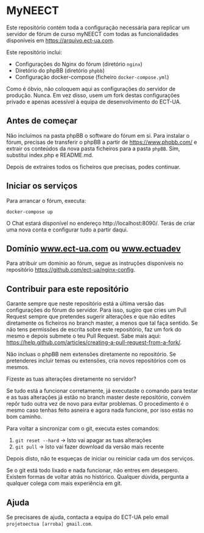 # MyNEECT

Este repositório contém toda a configuração necessária para replicar um servidor de fórum de curso myNEECT com todas as funcionalidades disponíveis em https://arquivo.ect-ua.com.

Este repositório inclui:

- Configurações do Nginx do fórum (diretório `nginx`)
- Diretório do phpBB (diretório `phpbb`)
- Configuração docker-compose (ficheiro `docker-compose.yml`)

Como é óbvio, não coloquem aqui as configurações do servidor de produção. Nunca. Em vez disso, usem um fork destas configurações privado e apenas acessível à equipa de desenvolvimento do ECT-UA.

## Antes de começar

Não incluímos na pasta phpBB o software do fórum em si. Para instalar o fórum, precisas de transferir o phpBB a partir de https://www.phpbb.com/ e extrair os conteúdos da nova pasta ficheiros para a pasta `phpBB`. Sim, substitui index.php e README.md.

Depois de extraires todos os ficheiros que precisas, podes continuar.

## Iniciar os serviços

Para arrancar o fórum, executa:

```docker-compose up```

O Chat estará disponível no endereço http://localhost:8090/. Terás de criar uma nova conta e configurar tudo a partir daqui.


## Domínio www.ect-ua.com ou www.ectuadev

Para atribuir um domínio ao fórum, segue as instruções disponíveis no repositório https://github.com/ect-ua/nginx-config.


## Contribuir para este repositório

Garante sempre que neste repositório está a última versão das configurações do fórum do servidor. Para isso, sugiro que cries um Pull Request sempre que pretendes sugerir alterações e que não edites diretamente os ficheiros no branch master, a menos que tal faça sentido. Se não tens permissões de escrita sobre este repositório, faz um fork do mesmo e depois submete o teu Pull Request. Sabe mais aqui: https://help.github.com/articles/creating-a-pull-request-from-a-fork/.

Não incluas o phpBB nem extensões diretamente no repositório. Se pretenderes incluir temas ou extensões, cria novos repositórios com os mesmos.

Fizeste as tuas alterações diretamente no servidor?

Se tudo está a funcionar corretamente, já executaste o comando para testar e as tuas alterações já estão no branch master deste repositório, convém repôr tudo outra vez de novo para evitar problemas. O procedimento é o mesmo caso tenhas feito asneira e agora nada funcione, por isso estás no bom caminho.

Para voltar a sincronizar com o git, executa estes comandos:

1. ```git reset --hard``` -> Isto vai apagar as tuas alterações
2. ```git pull``` -> Isto vai fazer download da versão mais recente

Depois disto, não te esqueças de iniciar ou reiniciar cada um dos serviços.

Se o git está todo lixado e nada funcionar, não entres em desespero. Existem formas de voltar atrás no histórico. Qualquer dúvida, pergunta a qualquer colega com mais experiência em git.


## Ajuda

Se precisares de ajuda, contacta a equipa do ECT-UA pelo email `projetoectua [arroba] gmail.com`.

